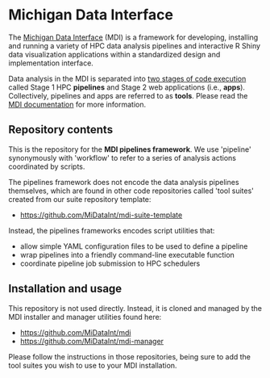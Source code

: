 # Michigan Data Interface

The [Michigan Data Interface](https://midataint.github.io/) (MDI) 
is a framework for developing, installing and running a variety of 
HPC data analysis pipelines and interactive R Shiny data visualization 
applications within a standardized design and implementation interface.

Data analysis in the MDI is separated into 
[two stages of code execution](https://midataint.github.io/docs/analysis-flow/) 
called Stage 1 HPC **pipelines** and Stage 2 web applications (i.e., **apps**).
Collectively, pipelines and apps are referred to as **tools**.
Please read the [MDI documentation](https://midataint.github.io/) for 
more information.

## Repository contents

This is the repository for the **MDI pipelines framework**. 
We use 'pipeline' synonymously with 'workflow' to 
refer to a series of analysis actions coordinated by scripts.

The pipelines framework does not encode the data analysis pipelines themselves, 
which are found in other code repositories called 'tool suites'
created from our suite repository template:

- <https://github.com/MiDataInt/mdi-suite-template>

Instead, the pipelines frameworks encodes script utilities that:

- allow simple YAML configuration files to be used to define a pipeline
- wrap pipelines into a friendly command-line executable function
- coordinate pipeline job submission to HPC schedulers

## Installation and usage

This repository is not used directly. Instead, it is cloned
and managed by the MDI installer and manager utilities found here:

- <https://github.com/MiDataInt/mdi>
- <https://github.com/MiDataInt/mdi-manager>

Please follow the instructions in those repositories, being sure
to add the tool suites you wish to use to your MDI installation.
